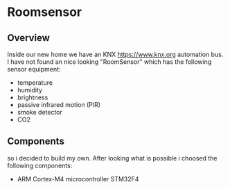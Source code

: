 # Roomsensor

## Overview
Inside our new home we have an KNX <https://www.knx.org> automation bus. I have not found an nice looking "RoomSensor" which has the following sensor equipment:

* temperature
* humidity
* brightness
* passive infrared motion (PIR)
* smoke detector
* CO2

## Components

so i decided to build my own. After looking what is possible i choosed the following components:


* ARM Cortex-M4 microcontroller STM32F4

